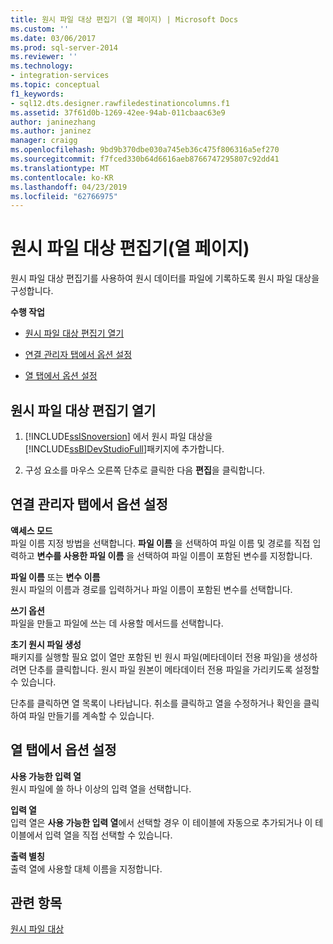 ```yaml
---
title: 원시 파일 대상 편집기 (열 페이지) | Microsoft Docs
ms.custom: ''
ms.date: 03/06/2017
ms.prod: sql-server-2014
ms.reviewer: ''
ms.technology:
- integration-services
ms.topic: conceptual
f1_keywords:
- sql12.dts.designer.rawfiledestinationcolumns.f1
ms.assetid: 37f61d0b-1269-42ee-94ab-011cbaac63e9
author: janinezhang
ms.author: janinez
manager: craigg
ms.openlocfilehash: 9bd9b370dbe030a745eb36c475f806316a5ef270
ms.sourcegitcommit: f7fced330b64d6616aeb8766747295807c92dd41
ms.translationtype: MT
ms.contentlocale: ko-KR
ms.lasthandoff: 04/23/2019
ms.locfileid: "62766975"
---
```

# <a name="raw-file-destination-editor-columns-page"></a>원시 파일 대상 편집기(열 페이지)
  원시 파일 대상 편집기를 사용하여 원시 데이터를 파일에 기록하도록 원시 파일 대상을 구성합니다.  
  
 **수행 작업**  
  
-   [원시 파일 대상 편집기 열기](#open)  
  
-   [연결 관리자 탭에서 옵션 설정](#connection)  
  
-   [열 탭에서 옵션 설정](#mapping)  
  
##  <a name="open"></a> 원시 파일 대상 편집기 열기  
  
1.  [!INCLUDE[ssISnoversion](../includes/ssisnoversion-md.md)] 에서 원시 파일 대상을 [!INCLUDE[ssBIDevStudioFull](../includes/ssbidevstudiofull-md.md)]패키지에 추가합니다.  
  
2.  구성 요소를 마우스 오른쪽 단추로 클릭한 다음 **편집**을 클릭합니다.  
  
##  <a name="connection"></a> 연결 관리자 탭에서 옵션 설정  
 **액세스 모드**  
 파일 이름 지정 방법을 선택합니다. **파일 이름** 을 선택하여 파일 이름 및 경로를 직접 입력하고 **변수를 사용한 파일 이름** 을 선택하여 파일 이름이 포함된 변수를 지정합니다.  
  
 **파일 이름** 또는 **변수 이름**  
 원시 파일의 이름과 경로를 입력하거나 파일 이름이 포함된 변수를 선택합니다.  
  
 **쓰기 옵션**  
 파일을 만들고 파일에 쓰는 데 사용할 메서드를 선택합니다.  
  
 **초기 원시 파일 생성**  
 패키지를 실행할 필요 없이 열만 포함된 빈 원시 파일(메타데이터 전용 파일)을 생성하려면 단추를 클릭합니다. 원시 파일 원본이 메타데이터 전용 파일을 가리키도록 설정할 수 있습니다.  
  
 단추를 클릭하면 열 목록이 나타납니다. 취소를 클릭하고 열을 수정하거나 확인을 클릭하여 파일 만들기를 계속할 수 있습니다.  
  
##  <a name="mapping"></a> 열 탭에서 옵션 설정  
 **사용 가능한 입력 열**  
 원시 파일에 쓸 하나 이상의 입력 열을 선택합니다.  
  
 **입력 열**  
 입력 열은 **사용 가능한 입력 열**에서 선택할 경우 이 테이블에 자동으로 추가되거나 이 테이블에서 입력 열을 직접 선택할 수 있습니다.  
  
 **출력 별칭**  
 출력 열에 사용할 대체 이름을 지정합니다.  
  
## <a name="see-also"></a>관련 항목  
 [원시 파일 대상](data-flow/raw-file-destination.md)  
  
  
